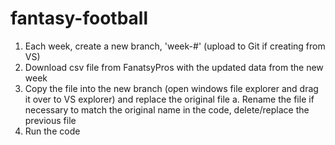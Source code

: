 # fantasy-football

1. Each week, create a new branch, 'week-#' (upload to Git if creating from VS)
2. Download csv file from FanatsyPros with the updated data from the new week
3. Copy the file into the new branch (open windows file explorer and drag it over to VS explorer) and replace the original file
  a. Rename the file if necessary to match the original name in the code, delete/replace the previous file
5. Run the code